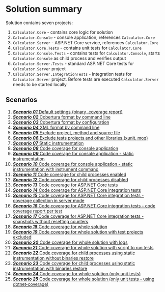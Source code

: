 # Solution summary

Solution contains seven projects:

1. `Calculator.Core` - contains core logic for solution
2. `Calculator.Console` - console application, references `Calculator.Core`
3. `Calculator.Server` - ASP.NET Core service, references `Calculator.Core`
4. `Calculator.Core.Tests` - contains unit tests for `Calculator.Core`
5. `Calculator.Console.Tests` - contains tests for `Calculator.Console`, starts `Calculator.Console` as child process and verifies output
6. `Calculator.Server.Tests` - standard ASP.NET Core tests for `Calculator.Server` project
7. `Calculator.Server.IntegrationTests` - integration tests for `Calculator.Server` project. Before tests are executed `Calculator.Server` needs to be started locally

## Scenarios

1. [***Scenario 01*** Default settings (binary .coverage report)](scenarios/scenario01/README.md)
2. [***Scenario 02*** Cobertura format by command line](scenarios/scenario02/README.md)
3. [***Scenario 03*** Cobertura format by configuration](scenarios/scenario03/README.md)
4. [***Scenario 04*** XML format by command line](scenarios/scenario04/README.md)
5. [***Scenario 05*** Exclude project, method and source file](scenarios/scenario05/README.md)
6. [***Scenario 06*** Exclude tests projects and other libraries (xunit, moq)](scenarios/scenario06/README.md)
7. [***Scenario 07*** Static instrumentation](scenarios/scenario07/README.md)
8. [***Scenario 08*** Code coverage for console application](scenarios/scenario08/README.md)
9. [***Scenario 09*** Code coverage for console application - static instrumentation](scenarios/scenario09/README.md)
10. [***Scenario 10*** Code coverage for console application - static instrumentation with instrument command](scenarios/scenario10/README.md)
11. [***Scenario 11*** Code coverage for child processes enabled](scenarios/scenario11/README.md)
12. [***Scenario 12*** Code coverage for child processes disabled](scenarios/scenario12/README.md)
13. [***Scenario 13*** Code coverage for ASP.NET Core tests](scenarios/scenario13/README.md)
14. [***Scenario 14*** Code coverage for ASP.NET Core integration tests](scenarios/scenario14/README.md)
15. [***Scenario 15*** Code coverage for ASP.NET Core integration tests - coverage collection in server mode](scenarios/scenario15/README.md)
16. [***Scenario 16*** Code coverage for ASP.NET Core integration tests - code coverage report per test](scenarios/scenario16/README.md)
17. [***Scenario 17*** Code coverage for ASP.NET Core integration tests - snapshots without resetting counters](scenarios/scenario17/README.md)
18. [***Scenario 18*** Code coverage for whole solution](scenarios/scenario18/README.md)
19. [***Scenario 19*** Code coverage for whole solution with test projects excluded](scenarios/scenario19/README.md)
20. [***Scenario 20*** Code coverage for whole solution with logs](scenarios/scenario20/README.md)
21. [***Scenario 21*** Code coverage for whole solution with script to run tests](scenarios/scenario21/README.md)
22. [***Scenario 22*** Code coverage for child processes using static instrumentation without binaries restore](scenarios/scenario22/README.md)
23. [***Scenario 23*** Code coverage for child processes using static instrumentation with binaries restore](scenarios/scenario23/README.md)
24. [***Scenario 24*** Code coverage for whole solution (only unit tests)](scenarios/scenario24/README.md)
25. [***Scenario 25*** Code coverage for whole solution (only unit tests - using dotnet-coverage)](scenarios/scenario25/README.md)

